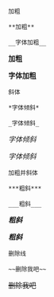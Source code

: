 `加粗`

```
**加粗**

__字体加粗__
```

**加粗**

**字体加粗**

`斜体`

```
*字体倾斜*

_字体倾斜_
```

_字体倾斜_

_字体倾斜_

`加粗并斜体`

```
***粗斜***

___粗斜___
```

**_粗斜_**

**_粗斜_**

`删除线`

```
~~删除我吧~~
```

~~删除我吧~~
